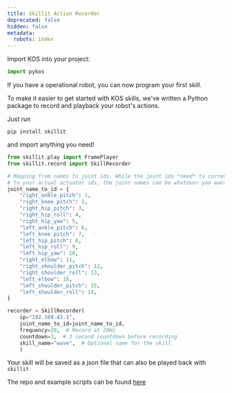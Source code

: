 ```yaml
---
title: Skillit Action Recorder
deprecated: false
hidden: false
metadata:
  robots: index
---
```

Import KOS into your project:

```python Python
import pykos
```

If you have a operational robot, you can now program your first skill.

To make it easier to get started with KOS skills, we've written a Python package to record and playback your robot's actions.

Just run

```Text bash
pip install skillit
```

and import anything you need!

```python Python
from skillit.play import FramePlayer
from skillit.record import SkillRecorder

# Mapping from names to joint ids. While the joint ids *need* to correspond
# to your actual actuator ids, the joint names can be whatever you want
joint_name_to_id = {
    "right_ankle_pitch": 1,
    "right_knee_pitch": 2,
    "right_hip_pitch": 3,
    "right_hip_roll": 4,
    "right_hip_yaw": 5,
    "left_ankle_pitch": 6,
    "left_knee_pitch": 7,
    "left_hip_pitch": 8,
    "left_hip_roll": 9,
    "left_hip_yaw": 10,
    "right_elbow": 11,
    "right_shoulder_pitch": 12,
    "right_shoulder_roll": 13,
    "left_elbow": 16,
    "left_shoulder_pitch": 15,
    "left_shoulder_roll": 14,
}

recorder = SkillRecorder(
    ip="192.168.42.1",
    joint_name_to_id=joint_name_to_id,
    frequency=20,  # Record at 20Hz
    countdown=3,  # 3 second countdown before recording
    skill_name="wave",  # Optional name for the skill
    )
```

Your skill will be saved as a json file that can also be played back with `skillit`

The repo and example scripts can be found [here](https://github.com/kscalelabs/skillit)